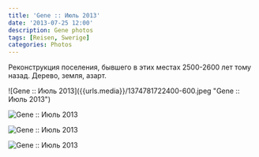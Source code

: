 ```yaml
---
title: 'Gene :: Июль 2013'
date: '2013-07-25 12:00'
description: Gene photos
tags: [Reisen, Swerige]
categories: Photos
---
```

<p>Реконструкция поселения, бывшего в этих местах 2500-2600 лет тому назад. Дерево, земля, азарт.</p>
![Gene :: Июль 2013]({{urls.media}}/1374781722400-600.jpeg "Gene :: Июль 2013")

![Gene :: Июль 2013]({{urls.media}}/1374781728323-600.jpeg "Gene :: Июль 2013")

![Gene :: Июль 2013]({{urls.media}}/1374781734244-600.jpeg "Gene :: Июль 2013")

![Gene :: Июль 2013]({{urls.media}}/1374781739958-600.jpeg "Gene :: Июль 2013")
